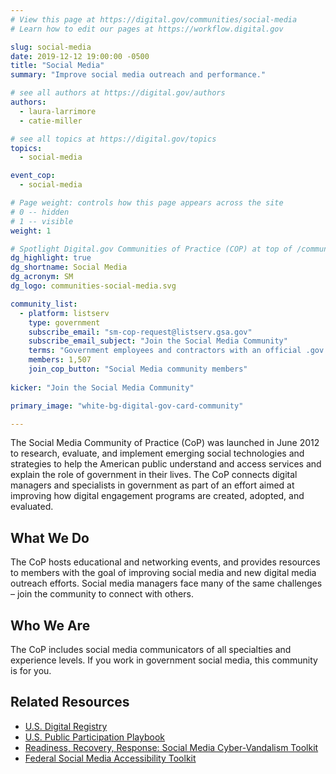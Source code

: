 ```yaml
---
# View this page at https://digital.gov/communities/social-media
# Learn how to edit our pages at https://workflow.digital.gov

slug: social-media
date: 2019-12-12 19:00:00 -0500
title: "Social Media"
summary: "Improve social media outreach and performance."

# see all authors at https://digital.gov/authors
authors:
  - laura-larrimore
  - catie-miller

# see all topics at https://digital.gov/topics
topics:
  - social-media

event_cop:
  - social-media

# Page weight: controls how this page appears across the site
# 0 -- hidden
# 1 -- visible
weight: 1

# Spotlight Digital.gov Communities of Practice (COP) at top of /communities
dg_highlight: true
dg_shortname: Social Media
dg_acronym: SM
dg_logo: communities-social-media.svg

community_list:
  - platform: listserv
    type: government
    subscribe_email: "sm-cop-request@listserv.gsa.gov"
    subscribe_email_subject: "Join the Social Media Community"
    terms: "Government employees and contractors with an official .gov or .mil email are eligible to join."
    members: 1,507
    join_cop_button: "Social Media community members"
    
kicker: "Join the Social Media Community"

primary_image: "white-bg-digital-gov-card-community"

---
```


The Social Media Community of Practice (CoP) was launched in June 2012 to research, evaluate, and implement emerging social technologies and strategies to help the American public understand and access services and explain the role of government in their lives. The CoP connects digital managers and specialists in government as part of an effort aimed at improving how digital engagement programs are created, adopted, and evaluated.

## What We Do

The CoP hosts educational and networking events, and provides resources to members with the goal of improving social media and new digital media outreach efforts. Social media managers face many of the same challenges – join the community to connect with others.

## Who We Are

The CoP includes social media communicators of all specialties and experience levels. If you work in government social media, this community is for you.

## Related Resources

- [U.S. Digital Registry](https://digital.gov/services/u-s-digital-registry/)
- [U.S. Public Participation Playbook](https://digital.gov/guides/public-participation/)
- [Readiness, Recovery, Response: Social Media Cyber-Vandalism Toolkit](https://digital.gov/resources/readiness-recovery-response-social-media-cyber-vandalism-toolkit/)
- [Federal Social Media Accessibility Toolkit](https://digital.gov/resources/federal-social-media-accessibility-toolkit-hackpad/)
